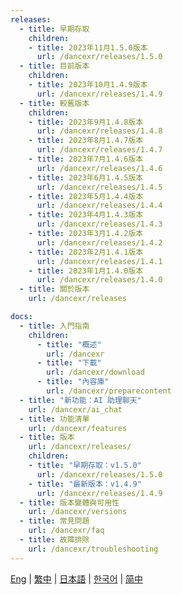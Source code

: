 ```yaml
---
releases:
  - title: 早期存取
    children:
    - title: 2023年11月1.5.0版本
      url: /dancexr/releases/1.5.0
  - title: 目前版本
    children:
    - title: 2023年10月1.4.9版本
      url: /dancexr/releases/1.4.9
  - title: 較舊版本
    children:
    - title: 2023年9月1.4.8版本
      url: /dancexr/releases/1.4.8
    - title: 2023年8月1.4.7版本
      url: /dancexr/releases/1.4.7
    - title: 2023年7月1.4.6版本
      url: /dancexr/releases/1.4.6
    - title: 2023年6月1.4.5版本
      url: /dancexr/releases/1.4.5
    - title: 2023年5月1.4.4版本
      url: /dancexr/releases/1.4.4
    - title: 2023年4月1.4.3版本
      url: /dancexr/releases/1.4.3
    - title: 2023年3月1.4.2版本
      url: /dancexr/releases/1.4.2
    - title: 2023年2月1.4.1版本
      url: /dancexr/releases/1.4.1
    - title: 2023年1月1.4.0版本
      url: /dancexr/releases/1.4.0
  - title: 關於版本
    url: /dancexr/releases

docs:
  - title: 入門指南
    children:
      - title: "概述"
        url: /dancexr
      - title: "下載"
        url: /dancexr/download
      - title: "內容庫"
        url: /dancexr/preparecontent
  - title: "新功能：AI 助理聊天"
    url: /dancexr/ai_chat
  - title: 功能清單
    url: /dancexr/features
  - title: 版本
    url: /dancexr/releases/
    children:
    - title: "早期存取：v1.5.0"
      url: /dancexr/releases/1.5.0
    - title: "最新版本：v1.4.9"
      url: /dancexr/releases/1.4.9
  - title: 版本變體與可用性
    url: /dancexr/versions
  - title: 常見問題
    url: /dancexr/faq
  - title: 故障排除
    url: /dancexr/troubleshooting  
---
```

[Eng](/dancexr/navigation) | [繁中](/tw/dancexr/navigation) | [日本語](/jp/dancexr/navigation) | [한국어](/kr/dancexr/navigation) | [简中](/zh/dancexr/navigation)
